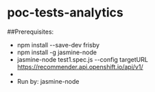 # poc-tests-analytics
##Prerequisites:
 * npm install --save-dev frisby
 * npm install -g jasmine-node
 * jasmine-node test1.spec.js  --config targetURL https://recommender.api.openshift.io/api/v1/
 *
 * Run by: jasmine-node <script name>
 *